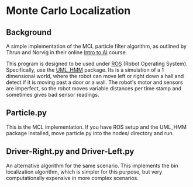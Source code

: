 # Monte Carlo Localization
## Background

A simple implementation of the MCL particle filter algorithm, as outlined by Thrun 
and Norvig in their online [Intro to AI](http://www.ai-class.com) course.

This program is designed to be used under [ROS](http://www.ros.org) (Robot Operating
System). Specifically, use the 
[UML_HMM](http://www.cs.uml.edu/ecg/pub/uploads/MRspr12/uml_hmm.tar.gz)
package. Its is a simulation of a 1 dimensional world, where the robot can move left 
or right down a hall and detect if it is moving past a door or a wall. The 
robot's motor and sensors are imperfect, so the robot moves variable distances
per time stamp and sometimes gives bad sensor readings. 

## Particle.py

This is the MCL implementation. If you have ROS setup and the UML_HMM package 
installed, move particle.py into the nodes/ directory and run.

## Driver-Right.py and Driver-Left.py

An alternative algorithm for the same scenario. This implements the bin 
localization algorithm, which is simpler for this purpose, but very 
computationally expensive in more complex scenarios. 
